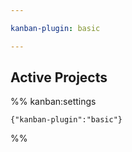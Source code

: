 ```yaml
---

kanban-plugin: basic

---
```


## Active Projects





%% kanban:settings
```
{"kanban-plugin":"basic"}
```
%%